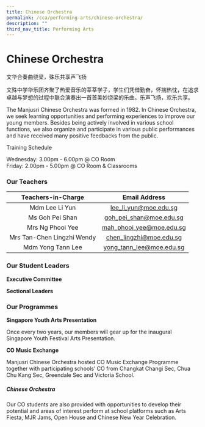 ```yaml
---
title: Chinese Orchestra
permalink: /cca/performing-arts/chinese-orchestra/
description: ""
third_nav_title: Performing Arts
---
```

# Chinese Orchestra

文华合奏曲绕梁，殊乐共享声飞扬   

文殊中学华乐团齐聚了热爱音乐的莘莘学子，学生们凭借勤奋，怀揣热忱，在追求卓越与梦想的过程中联合演奏出一首首美妙绕梁的乐曲。乐声飞扬，欢乐共享。  

The Manjusri Chinese Orchestra was formed in 1982. In Chinese Orchestra, we seek learning opportunities and performing experiences to improve our young members. Besides being actively involved in various school functions, we also organize and participate in various public performances and have received many positive feedbacks from the public.  

Training Schedule  

Wednesday: 3.00pm - 6.00pm @ CO Room   
Friday: 2.00pm - 5.00pm @ CO Room & Classrooms

### Our Teachers


| Teachers-in-Charge          | Email Address             |
|:------------------------:|:-----------------------:|
|        Mdm Lee Li Yun       |   lee_li_yun@moe.edu.sg   |
|       Ms Goh Pei Shan       |  goh_pei_shan@moe.edu.sg  |
|       Mrs Ng Phooi Yee      | mah_phooi_yee@moe.edu.sg  |
|  Mrs Tan-Chen Lingzhi Wendy |  chen_lingzhi@moe.edu.sg  |
|      Mdm Yong Tann Lee      | yong_tann_lee@moe.edu.sg  |


### Our Student Leaders

**Executive Committee**



**Sectional Leaders**



### Our Programmes



**Singapore Youth Arts Presentation**

Once every two years, our members will gear up for the inaugural Singapore Youth Festival Arts Presentation.



**CO Music Exchange**

Manjusri Chinese Orchestra hosted CO Music Exchange Programme together with participating schools’ CO from Changkat Changi Sec, Chua Chu Kang Sec, Greendale Sec and Victoria School.


##### Chinese Orchestra

Our CO students are also provided with opportunities to develop their potential and areas of interest perform at school platforms such as Arts Fiesta, MJR Jams, Open House and Chinese New Year Celebration.